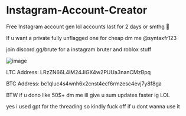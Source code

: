 # Instagram-Account-Creator
Free Instagram account gen lol accounts last for 2 days or smthg :pray:

If u want a private fully unflagged one for cheap dm me @syntaxfr123

join discord.gg/brute for a instagram bruter and roblox stuff

 ![image](https://github.com/user-attachments/assets/7973683b-e5d1-44a2-b937-fa7f389be451)
 
LTC Address: LRzZN66L4iM24JiGX4w2PUUa3nanCMzBpq

BTC Address: bc1qluc4s4wnh6x2cnst4ecf6rmzesc4evj7y8f8ga

BTW if u dono like 50$+ dm me ill give u sum updates faster ig LOL 


yes i used gpt for the threading so kindly fuck off if u dont wanna use it
